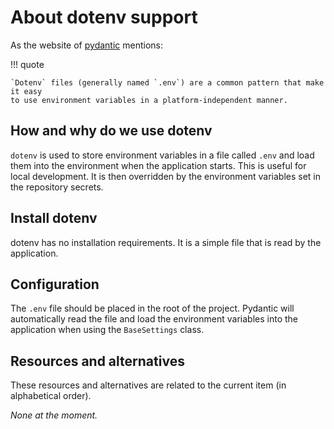 # About dotenv support

As the website of
[pydantic](https://docs.pydantic.dev/latest/concepts/pydantic_settings/#dotenv-env-support)
mentions:

!!! quote

    `Dotenv` files (generally named `.env`) are a common pattern that make it easy
    to use environment variables in a platform-independent manner.

## How and why do we use dotenv

`dotenv` is used to store environment variables in a file called `.env` and load
them into the environment when the application starts. This is useful for local
development. It is then overridden by the environment variables set in the
repository secrets.

## Install dotenv

dotenv has no installation requirements. It is a simple file that is read by the
application.

## Configuration

The `.env` file should be placed in the root of the project. Pydantic will
automatically read the file and load the environment variables into the
application when using the `BaseSettings` class.

## Resources and alternatives

These resources and alternatives are related to the current item (in
alphabetical order).

_None at the moment._
